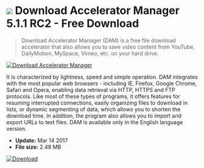 # ![](https://cdn.softexe.net/static/icon/win.gif) Download Accelerator Manager 5.1.1 RC2 - Free Download

> Download Accelerator Manager (DAM) is a free file download accelerator that also allows you to save video content from YouTube, DailyMotion, MySpace, Vimeo, etc. on your hard drive.

[![Download Accelerator Manager](https://gallery.dpcdn.pl/imgc/Tools/952/g_-_420x350_1.5_-_x20100516124710.png)](https://softexe.net/win/internet/file-downloader/download-accelerator-manager:pppbd.html)

It is characterized by lightness, speed and simple operation. DAM integrates with the most popular web browsers - including IE, Firefox, Google Chrome, Safari and Opera, enabling data retrieval via HTTP, HTTPS and FTP protocols. Like most of these types of programs, it offers features for resuming interrupted connections, easily organizing files to download in lists, or dynamic segmenting of data, which allows you to shorten the download time. In addition, the program also allows you to import and export URLs to text files. DAM is available only in the English language version.


- **Update:** Mar 14 2017
- **File size:** 2.48 MB

[![Download](https://cdn.softexe.net/static/img/download.png)](https://softexe.net/win/internet/file-downloader/download-accelerator-manager:pppbd.html)

